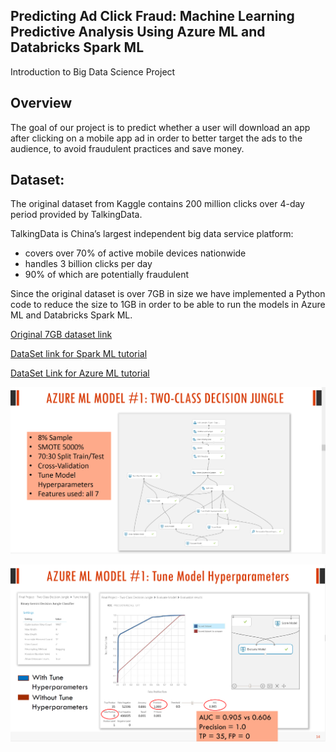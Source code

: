 ## Predicting Ad Click Fraud:  Machine Learning Predictive Analysis Using Azure ML and Databricks Spark ML
Introduction to Big Data Science Project


## Overview

The goal of our project is to predict whether a user will download an app after clicking on a mobile app ad in order to better target the ads to the audience, to avoid fraudulent practices and save money. 


## Dataset:

The original dataset from Kaggle contains 200 million clicks over 4-day period provided by TalkingData.

TalkingData is China’s largest independent big data service platform:
* covers over 70% of active mobile devices nationwide 
* handles 3 billion clicks per day
* 90% of which are potentially fraudulent

Since the original dataset is over 7GB in size we have implemented a Python code to reduce the size to 1GB in order to be able to run the models in Azure ML and Databricks Spark ML.

[Original 7GB dataset link](https://www.kaggle.com/c/talkingdata-adtracking-fraud-detection/data)

[DataSet link for Spark ML tutorial](https://drive.google.com/file/d/1NiR9dYtEMZnWIMAw-FBEvP_MBcjrcRA4/)

[DataSet Link for Azure ML tutorial](https://drive.google.com/open?id=1UHEOMbgsIjl-c2LOUghI9g4g3wMC2IhU)


![](ML1.png)

![](ML.png)
 
